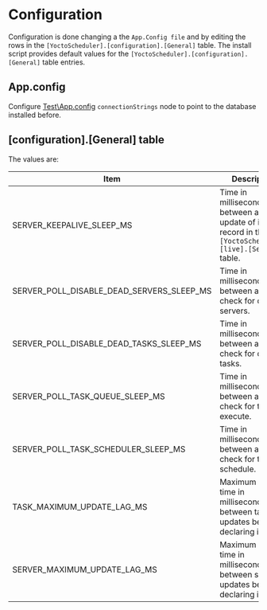 # Configuration

Configuration is done changing a the ```App.Config file``` and by editing the rows in the ```[YoctoScheduler].[configuration].[General]``` table. The install script provides default values for the ```[YoctoScheduler].[configuration].[General]``` table entries.

## App.config
Configure [Test\App.config](Test\App.config) ```connectionStrings``` node to point to the database installed before.


## [configuration].[General] table
The values are:

Item | Description | Default
-------|-------------|--------
SERVER_KEEPALIVE_SLEEP_MS | Time in milliseconds between a server update of its record in the ```[YoctoScheduler].[live].[Servers]``` table. | 1 minute
SERVER_POLL_DISABLE_DEAD_SERVERS_SLEEP_MS | Time in milliseconds between a server check for dead servers. | 1 minute
SERVER_POLL_DISABLE_DEAD_TASKS_SLEEP_MS | Time in milliseconds between a server check for dead tasks. | 10 seconds
SERVER_POLL_TASK_QUEUE_SLEEP_MS | Time in milliseconds between a server check for tasks to execute. | 1 second
SERVER_POLL_TASK_SCHEDULER_SLEEP_MS | Time in milliseconds between a server check for tasks to schedule. | 10 seconds
TASK_MAXIMUM_UPDATE_LAG_MS| Maximum allowed time in milliseconds between task updates before declaring it dead. | 1 minute
SERVER_MAXIMUM_UPDATE_LAG_MS | Maximum allowed time in milliseconds between server updates before declaring it dead. | 5 minutes
